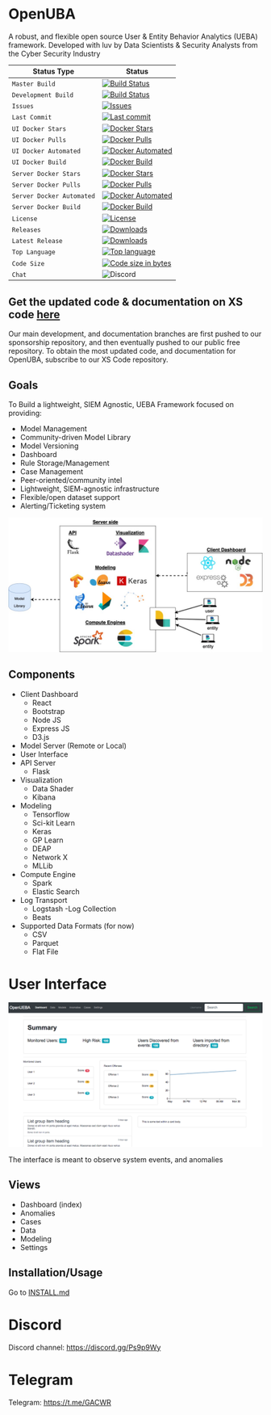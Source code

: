 # OpenUBA
A robust, and flexible open source User & Entity Behavior Analytics (UEBA) framework. Developed with luv by Data Scientists & Security Analysts from the Cyber Security Industry


| Status Type | Status |
| --- | --- |
| `Master Build` | [![Build Status](https://travis-ci.org/GACWR/OpenUBA.svg?branch=master)](https://travis-ci.org/GACWR/OpenUBA) |
| `Development Build` | [![Build Status](https://travis-ci.org/gacwr/OpenUBA.svg?branch=main_dev_branch)](https://travis-ci.org/gacwr/OpenUBA) |
| `Issues` | [![Issues](https://img.shields.io/github/issues/GACWR/OpenUBA.svg)](https://github.com/GACWR/OpenUBA/issues) |
| `Last Commit` | [![Last commit](https://img.shields.io/github/last-commit/GACWR/OpenUBA.svg)](https://github.com/GACWR/OpenUBA/commits/master) |
| `UI Docker Stars` | [![Docker Stars](https://img.shields.io/docker/stars/gacwr/openuba-ui.svg)](https://hub.docker.com/r/gacwr/openuba-ui) |
| `UI Docker Pulls` | [![Docker Pulls](https://img.shields.io/docker/pulls/gacwr/openuba-ui.svg)](https://hub.docker.com/r/gacwr/openuba-ui) |
| `UI Docker Automated` | [![Docker Automated](https://img.shields.io/docker/cloud/automated/gacwr/openuba-ui.svg)](https://hub.docker.com/r/gacwr/openuba-ui) |
| `UI Docker Build` | [![Docker Build](https://img.shields.io/docker/cloud/build/gacwr/openuba-ui.svg)](https://hub.docker.com/r/gacwr/openuba-ui) |
| `Server Docker Stars` | [![Docker Stars](https://img.shields.io/docker/stars/gacwr/openuba-server.svg)](https://hub.docker.com/r/gacwr/openuba-server) |
| `Server Docker Pulls` | [![Docker Pulls](https://img.shields.io/docker/pulls/gacwr/openuba-server.svg)](https://hub.docker.com/r/gacwr/openuba-server) |
| `Server Docker Automated` | [![Docker Automated](https://img.shields.io/docker/cloud/automated/gacwr/openuba-server.svg)](https://hub.docker.com/r/gacwr/openuba-server) |
| `Server Docker Build` | [![Docker Build](https://img.shields.io/docker/cloud/build/gacwr/openuba-server.svg)](https://hub.docker.com/r/gacwr/openuba-server) |
| `License` | [![License](https://img.shields.io/badge/license-GPL-blue.svg)](https://github.com/GACWR/OpenUBA/blob/master/LICENSE) |
| `Releases` | [![Downloads](https://img.shields.io/github/downloads/GACWR/OpenUBA/total.svg)](https://github.com/GACWR/OpenUBA/releases) |
| `Latest Release` | [![Downloads](https://img.shields.io/github/downloads/GACWR/OpenUBA/total.svg)](https://github.com/GACWR/OpenUBA/releases) |
| `Top Language` | [![Top language](https://img.shields.io/github/languages/top/GACWR/OpenUBA.svg)](https://github.com/GACWR/OpenUBA) |
| `Code Size` | [![Code size in bytes](https://img.shields.io/github/languages/code-size/GACWR/OpenUBA.svg)](https://github.com/GACWR/OpenUBA) |
| `Chat` | ![Discord](https://img.shields.io/discord/683561405928177737) |



## Get the updated code & documentation on XS code [here](https://cp.xscode.com/GACWR/OpenUBA)
Our main development, and documentation branches are first pushed to our sponsorship repository, and then eventually pushed to our public free repository. To obtain the most updated code, and documentation for OpenUBA, subscribe to our XS Code repository.

## Goals
To Build a lightweight, SIEM Agnostic, UEBA Framework focused on providing:
- Model Management
- Community-driven Model Library
- Model Versioning
- Dashboard
- Rule Storage/Management
- Case Management
- Peer-oriented/community intel
- Lightweight, SIEM-agnostic infrastructure
- Flexible/open dataset support
- Alerting/Ticketing system

<img src="images/framework.jpg" width="750px" />


## Components
- Client Dashboard
  - React
  - Bootstrap
  - Node JS
  - Express JS
  - D3.js
- Model Server (Remote or Local)
- User Interface
- API Server
  - Flask
- Visualization
  - Data Shader
  - Kibana
- Modeling
  - Tensorflow
  - Sci-kit Learn
  - Keras
  - GP Learn
  - DEAP
  - Network X
  - MLLib
- Compute Engine
  - Spark
  - Elastic Search
- Log Transport
  - Logstash
-Log Collection
  - Beats
- Supported Data Formats (for now)
  - CSV
  - Parquet
  - Flat File

# User Interface
<img src="images/ui.png" width="750px" />

The interface is meant to observe system events, and anomalies

## Views
- Dashboard (index)
- Anomalies
- Cases
- Data
- Modeling
- Settings

## Installation/Usage
Go to [INSTALL.md](https://github.com/GACWR/OpenUBA/blob/master/docs/INSTALL.md)

# Discord
Discord channel: https://discord.gg/Ps9p9Wy

# Telegram
Telegram: https://t.me/GACWR
